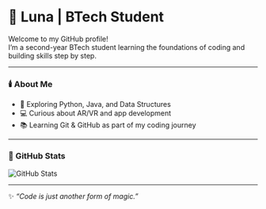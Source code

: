 # 🌙 Luna | BTech Student  

Welcome to my GitHub profile!  
I’m a second-year BTech student learning the foundations of coding and building skills step by step.  

---

### 🕯️ About Me
- 🌌 Exploring Python, Java, and Data Structures  
- 💻 Curious about AR/VR and app development  
- 📚 Learning Git & GitHub as part of my coding journey  

---

### 🌙 GitHub Stats
![GitHub Stats](https://github-readme-stats.vercel.app/api?username=luna-noctis&show_icons=true&theme=dracula)

---

✨ *“Code is just another form of magic.”*


<!--
**luna-noctis/luna-noctis** is a ✨ _special_ ✨ repository because its `README.md` (this file) appears on your GitHub profile.

Here are some ideas to get you started:

- 🔭 I’m currently working on ...
- 🌱 I’m currently learning ...
- 👯 I’m looking to collaborate on ...
- 🤔 I’m looking for help with ...
- 💬 Ask me about ...
- 📫 How to reach me: ...
- 😄 Pronouns: ...
- ⚡ Fun fact: ...
-->
